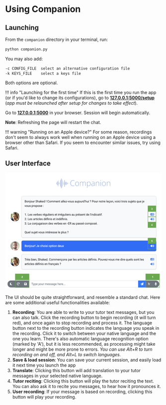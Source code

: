 # Using Companion

## Launching
From the `companion` directory in your terminal, run:
```bash
python companion.py
```
You may also add:
```
-c CONFIG_FILE  select an alternative configuration file
-k KEYS_FILE    select a keys file
```
Both options are optional.

!!! info "Launching for the first time"
    If this is the first time you run the app (or if you'd like to change its configurations), 
    go to **[127.0.0.1:5000/setup](http://127.0.0.1:5000/setup)** <br>(_app must be relaunched
    after setup for changes to take effect_).

Go to **[127.0.0.1:5000](http://127.0.0.1:5000)** in your browser. Session will
begin automatically.

**Note**: Refreshing the page will restart the chat.

!!! warning "Running on an Apple device?"
    For some reason, recordings don't seem to always work well when running on an Apple device
    using a browser other than Safari. If you seem to encounter similar issues, try using Safari.


## User Interface

![ui](images/screen.png)


The UI should be quite straightforward, and resemble a standard chat. Here are some additional 
useful functionalities available:

1. **Recording**: You are able to write to your tutor text messages, but you can also talk. Click the 
recording button to begin recording (it will turn red), and once again to stop recording and process it.
The language button next to the recording button indicates the language you speak in the recording. Click it to
switch between your native language and the one you learn. There's also automatic language recognition option
(marked by 'A'), but it is less recommended, as processing might take longer and might be more prone to errors.
_You can use Alt+R to turn recording on and off, and Alt+L to switch languages._
2. **Save & load session**: You can save your current session, and easily load it next time you launch the app
3. **Translate**: Clicking this button will add translation to your tutor messages in your selected native language.
4. **Tutor reciting**: Clicking this button will play the tutor reciting the text. You can also ask it to recite
you messages, to hear how it pronounces it.
5. **User recording**: If your message is based on recording, clicking this button will play your recording.
